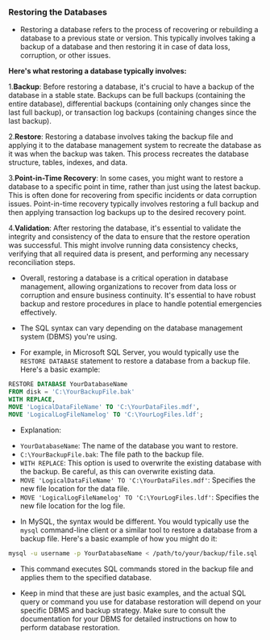 ### Restoring the Databases

- Restoring a database refers to the process of recovering or rebuilding a database to a previous state or version. This typically involves taking a backup of a database and then restoring it in case of data loss, corruption, or other issues.

**Here's what restoring a database typically involves:**

1.**Backup**: Before restoring a database, it's crucial to have a backup of the database in a stable state. Backups can be full backups (containing the entire database), differential backups (containing only changes since the last full backup), or transaction log backups (containing changes since the last backup).

2.**Restore**: Restoring a database involves taking the backup file and applying it to the database management system to recreate the database as it was when the backup was taken. This process recreates the database structure, tables, indexes, and data.

3.**Point-in-Time Recovery**: In some cases, you might want to restore a database to a specific point in time, rather than just using the latest backup. This is often done for recovering from specific incidents or data corruption issues. Point-in-time recovery typically involves restoring a full backup and then applying transaction log backups up to the desired recovery point.

4.**Validation**: After restoring the database, it's essential to validate the integrity and consistency of the data to ensure that the restore operation was successful. This might involve running data consistency checks, verifying that all required data is present, and performing any necessary reconciliation steps.

- Overall, restoring a database is a critical operation in database management, allowing organizations to recover from data loss or corruption and ensure business continuity. It's essential to have robust backup and restore procedures in place to handle potential emergencies effectively.

- The SQL syntax can vary depending on the database management system (DBMS) you're using.

- For example, in Microsoft SQL Server, you would typically use the `RESTORE DATABASE` statement to restore a database from a backup file. Here's a basic example:

```sql
RESTORE DATABASE YourDatabaseName
FROM disk = 'C:\YourBackupFile.bak'
WITH REPLACE,
MOVE 'LogicalDataFileName' TO 'C:\YourDataFiles.mdf',
MOVE 'LogicalLogFileNamelog' TO 'C:\YourLogFiles.ldf';
```

- Explanation:

* `YourDatabaseName`: The name of the database you want to restore.
* `C:\YourBackupFile.bak`: The file path to the backup file.
* `WITH REPLACE`: This option is used to overwrite the existing database with the backup. Be careful, as this can overwrite existing data.
* `MOVE 'LogicalDataFileName' TO 'C:\YourDataFiles.mdf'`: Specifies the new file location for the data file.
* `MOVE 'LogicalLogFileNamelog' TO 'C:\YourLogFiles.ldf'`: Specifies the new file location for the log file.

- In MySQL, the syntax would be different. You would typically use the `mysql` command-line client or a similar tool to restore a database from a backup file. Here's a basic example of how you might do it:

```bash
mysql -u username -p YourDatabaseName < /path/to/your/backup/file.sql
```

- This command executes SQL commands stored in the backup file and applies them to the specified database.

- Keep in mind that these are just basic examples, and the actual SQL query or command you use for database restoration will depend on your specific DBMS and backup strategy. Make sure to consult the documentation for your DBMS for detailed instructions on how to perform database restoration.
